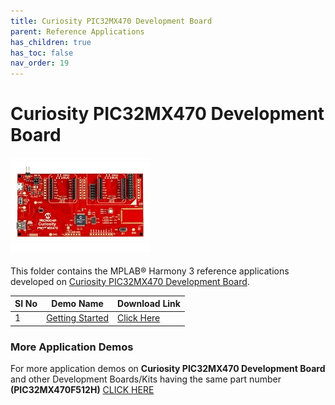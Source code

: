 ```yaml
---
title: Curiosity PIC32MX470 Development Board
parent: Reference Applications
has_children: true
has_toc: false
nav_order: 19
---
```

# Curiosity PIC32MX470 Development Board
<h4 align="left"> <img src = "image.jpg"> </h4>

This folder contains the MPLAB® Harmony 3 reference applications developed on [Curiosity PIC32MX470 Development Board](https://www.microchip.com/DevelopmentTools/ProductDetails/DM320103).   

|SI No| Demo Name | Download Link |
| --- | --- | -- |
| 1 | [Getting Started](./pic32mx470_getting_started/readme.md) | [Click Here](https://github.com/Microchip-MPLAB-Harmony/reference_apps/releases/latest/download/pic32mx470_getting_started.zip) |


### More Application Demos

For more application demos on **Curiosity PIC32MX470 Development Board** and other Development Boards/Kits having the same part number **(PIC32MX470F512H)** <a href="https://mplab-discover.microchip.com/v1/itemtype/com.microchip.ide.project?s0=PIC32MX470F512H" target="_blank"> CLICK HERE </a>
